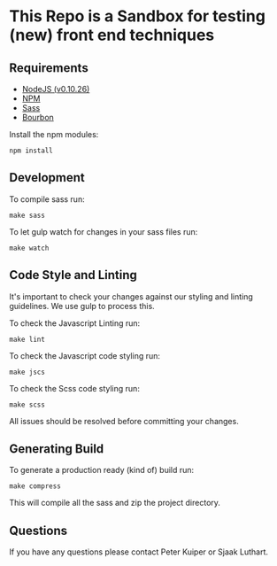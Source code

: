 # This Repo is a Sandbox for testing (new) front end techniques

## Requirements

* [NodeJS (v0.10.26)](http://nodejs.org/dist/v0.10.26/node-v0.10.26.pkg)
* [NPM](https://www.npmjs.com/)
* [Sass](http://sass-lang.com/)
* [Bourbon](http://bourbon.io/)

Install the npm modules:
```
npm install
```

## Development

To compile sass run:
```
make sass
```

To let gulp watch for changes in your sass files run:
```
make watch
```

## Code Style and Linting

It's important to check your changes against our styling and linting guidelines. We use gulp to process this.

To check the Javascript Linting run:
```
make lint
```

To check the Javascript code styling run:
```
make jscs
```

To check the Scss code styling run:
```
make scss
```

All issues should be resolved before committing your changes.

## Generating Build
To generate a production ready (kind of) build run:
```
make compress
```
This will compile all the sass and zip the project directory.

## Questions

If you have any questions please contact Peter Kuiper or Sjaak Luthart.